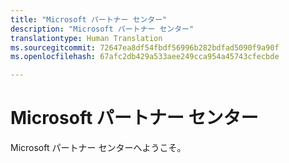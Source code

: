 ```yaml
---
title: "Microsoft パートナー センター"
description: "Microsoft パートナー センター"
translationtype: Human Translation
ms.sourcegitcommit: 72647ea8df54fbdf56996b282bdfad5090f9a90f
ms.openlocfilehash: 67afc2db429a533aee249cca954a45743cfecbde

---
```


# Microsoft パートナー センター

Microsoft パートナー センターへようこそ。


<!--HONumber=Nov16_HO4-->


